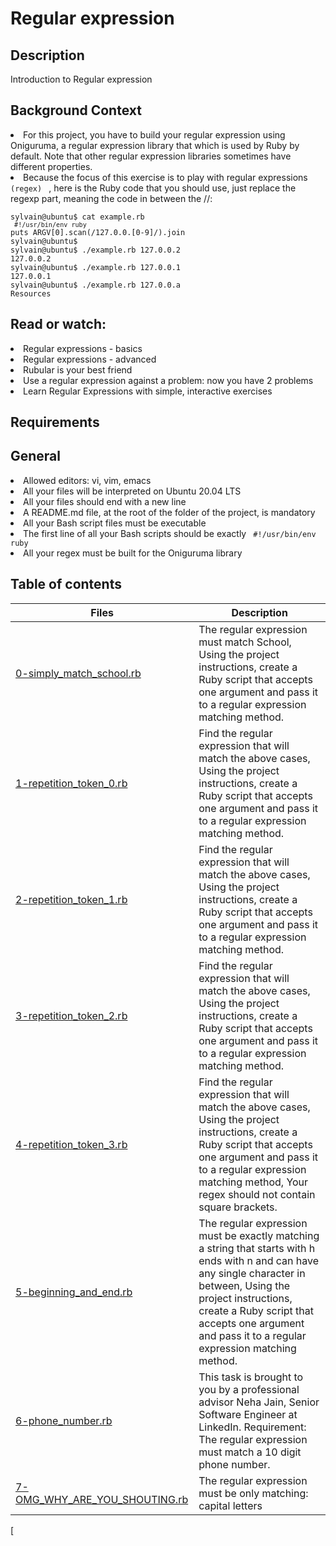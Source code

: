 # Regular expression

## Description
Introduction to Regular expression

## Background Context
<li> For this project, you have to build your regular expression using Oniguruma, a regular expression library that which is used by Ruby by default. Note that other regular expression libraries sometimes have different properties. </li>

<li> Because the focus of this exercise is to play with regular expressions <code> (regex) </code> , here is the Ruby code that you should use, just replace the regexp part, meaning the code in between the //: </li>

<code> 
sylvain@ubuntu$ cat example.rb
<code> #!/usr/bin/env ruby </code>
puts ARGV[0].scan(/127.0.0.[0-9]/).join
sylvain@ubuntu$
sylvain@ubuntu$ ./example.rb 127.0.0.2
127.0.0.2
sylvain@ubuntu$ ./example.rb 127.0.0.1
127.0.0.1
sylvain@ubuntu$ ./example.rb 127.0.0.a
Resources 
</code>

## Read or watch:

<li> Regular expressions - basics </li>
<li> Regular expressions - advanced </li>
<li> Rubular is your best friend </li>
<li> Use a regular expression against a problem: now you have 2 problems </li>
<li> Learn Regular Expressions with simple, interactive exercises </li>

## Requirements
## General
<li> Allowed editors: vi, vim, emacs </li>
<li> All your files will be interpreted on Ubuntu 20.04 LTS </li>
<li> All your files should end with a new line </li>
<li> A README.md file, at the root of the folder of the project, is mandatory </li>
<li> All your Bash script files must be executable </li>
<li> The first line of all your Bash scripts should be exactly <code> #!/usr/bin/env ruby </code> </li>
<li> All your regex must be built for the Oniguruma library </li>

## Table of contents
Files | Description
------|------------
[0-simply_match_school.rb](./0-simply_match_school.rb) | The regular expression must match School, Using the project instructions, create a Ruby script that accepts one argument and pass it to a regular expression matching method.
[1-repetition_token_0.rb](./1-repetition_token_0.rb) | Find the regular expression that will match the above cases, Using the project instructions, create a Ruby script that accepts one argument and pass it to a regular expression matching method.
[2-repetition_token_1.rb](./2-repetition_token_1.rb) |Find the regular expression that will match the above cases, Using the project instructions, create a Ruby script that accepts one argument and pass it to a regular expression matching method.
[3-repetition_token_2.rb](./3-repetition_token_2.rb) |Find the regular expression that will match the above cases, Using the project instructions, create a Ruby script that accepts one argument and pass it to a regular expression matching method.
[4-repetition_token_3.rb](./4-repetition_token_3.rb) | Find the regular expression that will match the above cases, Using the project instructions, create a Ruby script that accepts one argument and pass it to a regular expression matching method, Your regex should not contain square brackets.
[5-beginning_and_end.rb](./5-beginning_and_end.rb) | The regular expression must be exactly matching a string that starts with h ends with n and can have any single character in between, Using the project instructions, create a Ruby script that accepts one argument and pass it to a regular expression matching method.
[6-phone_number.rb](./6-phone_number.rb) | This task is brought to you by a professional advisor Neha Jain, Senior Software Engineer at LinkedIn. Requirement: The regular expression must match a 10 digit phone number.
[7-OMG_WHY_ARE_YOU_SHOUTING.rb](./7-OMG_WHY_ARE_YOU_SHOUTING.rb) | The regular expression must be only matching: capital letters
[
